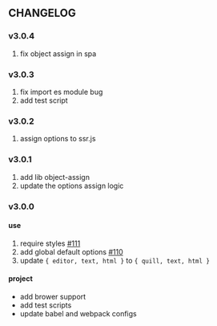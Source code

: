 
## CHANGELOG

### v3.0.4

1. fix object assign in spa

### v3.0.3

1. fix import es module bug
2. add test script

### v3.0.2

1. assign options to ssr.js

### v3.0.1

1. add lib object-assign
2. update the options assign logic

### v3.0.0

#### use
1. require styles [#111](https://github.com/surmon-china/vue-quill-editor/issues/111)
2. add global default options [#110](https://github.com/surmon-china/vue-quill-editor/issues/110)
3. update `{ editor, text, html }` to `{ quill, text, html }`

#### project
- add brower support
- add test scripts
- update babel and webpack configs
